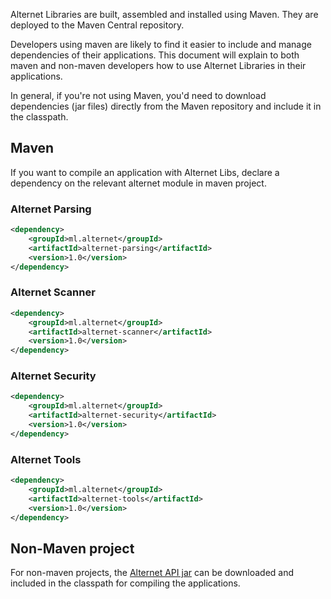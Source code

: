Alternet Libraries are built, assembled and installed using Maven.
They are deployed to the Maven Central repository.

Developers using maven are likely to find it easier to include and
manage dependencies of their applications. This document will explain
to both maven and non-maven developers how to use Alternet Libraries
in their applications. 

In general, if you're not using Maven, you'd need to
download dependencies (jar files) directly from the Maven repository and
include it in the classpath.

## Maven

If you want to compile an application with Alternet Libs, declare
a dependency on the relevant alternet module in maven project.

### Alternet Parsing

```xml
<dependency>
    <groupId>ml.alternet</groupId>
    <artifactId>alternet-parsing</artifactId>
    <version>1.0</version>
</dependency>
```

### Alternet Scanner

```xml
<dependency>
    <groupId>ml.alternet</groupId>
    <artifactId>alternet-scanner</artifactId>
    <version>1.0</version>
</dependency>
```

### Alternet Security

```xml
<dependency>
    <groupId>ml.alternet</groupId>
    <artifactId>alternet-security</artifactId>
    <version>1.0</version>
</dependency>
```

### Alternet Tools

```xml
<dependency>
    <groupId>ml.alternet</groupId>
    <artifactId>alternet-tools</artifactId>
    <version>1.0</version>
</dependency>
```

## Non-Maven project

For non-maven projects, the [Alternet API jar](http://search.maven.org/#search|ga|1|g%3A%22ml.alternet%22%20AND%20p%3A%22jar%22) can be downloaded and included in the classpath for compiling the applications.
